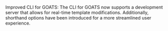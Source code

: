 Improved CLI for GOATS: The CLI for GOATS now supports a development server that allows for real-time template modifications. Additionally, shorthand options have been introduced for a more streamlined user experience.
